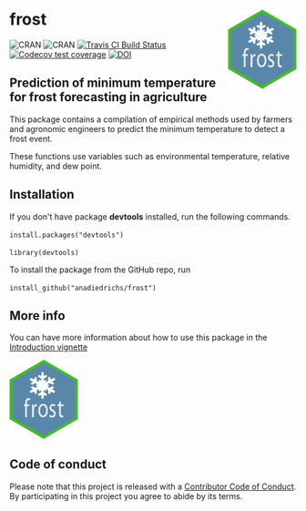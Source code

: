 
<!-- README.md is generated from README.Rmd. Please edit that file -->
frost <img src="vignettes/logo-frost.png" align="right" alt="" width="120" />
=============================================================================

![CRAN](https://www.r-pkg.org/badges/version/frost) ![CRAN](https://cranlogs.r-pkg.org/badges/grand-total/frost) [![Travis CI Build Status](https://travis-ci.org/anadiedrichs/frost.svg?branch=master)](https://travis-ci.org/anadiedrichs/frost) [![Codecov test coverage](https://img.shields.io/codecov/c/github/anadiedrichs/frost/master.svg)](https://codecov.io/github/anadiedrichs/frost?branch=master) [![DOI](https://zenodo.org/badge/128426264.svg)](https://zenodo.org/badge/latestdoi/128426264)

Prediction of minimum temperature for frost forecasting in agriculture
----------------------------------------------------------------------

This package contains a compilation of empirical methods used by farmers and agronomic engineers to predict the minimum temperature to detect a frost event.

These functions use variables such as environmental temperature, relative humidity, and dew point.

Installation
------------

If you don't have package **devtools** installed, run the following commands.

`install.packages("devtools")`

`library(devtools)`

To install the package from the GitHub repo, run

`install_github("anadiedrichs/frost")`

More info
---------

You can have more information about how to use this package in the [Introduction vignette](vignettes/Introduction.Rmd)

<img src="vignettes/logo-frost.png" width="120">

Code of conduct
---------------

Please note that this project is released with a [Contributor Code of Conduct](code-of-conduct.md). By participating in this project you agree to abide by its terms.
